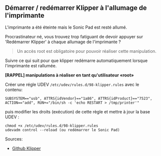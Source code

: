 ## Démarrer / redémarrer Klipper à l'allumage de l'imprimante

L'imprimante a été éteinte mais le Sonic Pad est resté allumé.

Procrastinateur né, vous trouvez trop fatiguant de devoir appuyer sur 'Redémarrer Klipper' à chaque allumage de l'imprimante ?

>  Un accès root est obligatoire pour pouvoir réaliser cette manipulation.

Suivre ce qui suit pour que klipper redémarre automatiquement lorsque l'imprimante est rallumée.

**[RAPPEL] manipulations à réaliser en tant qu'utilisateur «root»**

Créer une régle UDEV `/etc/udev/rules.d/98-klipper.rules` avec le contenu:

```
SUBSYSTEM=="usb", ATTRS{idVendor}=="1a86", ATTRS{idProduct}=="7523", ACTION=="add", RUN+="/bin/sh -c 'echo RESTART > /tmp/printer'"
```

puis modifier les droits (exécution) de cette règle et mettre à jour la base UDEV :

```
chmod +x /etc/udev/rules.d/98-klipper.rules
udevadm control --reload (ou redémarrer le Sonic Pad)
```

Sources:
- [Github Klipper](https://github.com/Klipper3d/klipper/issues/835)
